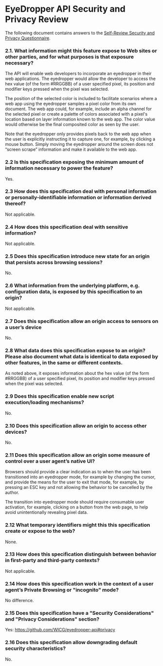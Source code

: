 # EyeDropper API Security and Privacy Review

The following document contains answers to the [Self-Review Security and Privacy Questionnaire](https://www.w3.org/TR/security-privacy-questionnaire/).

### 2.1. What information might this feature expose to Web sites or other parties, and for what purposes is that exposure necessary? 

The API will enable web developers to incorporate an eyedropper in their web applications. The eyedropper would allow the developer to access the hex value (of the form #RRGGBB) of a user specified pixel, its position and modifier keys pressed when the pixel was selected. 

The position of the selected color is included to facilitate scenarios where a web app using the eyedropper samples a pixel color from its own document. The web app could, for example, include an alpha channel for the selected pixel or create a palette of colors associated with a pixel's location based on layer information known to the web app. The color value would otherwise be the final composited color as seen by the user. 

Note that the eyedropper only provides pixels back to the web app when the user is explicitly instructing it to capture one, for example, by clicking a mouse button.  Simply moving the eyedropper around the screen does not “screen scrape” information and make it available to the web app. 

### 2.2 Is this specification exposing the minimum amount of information necessary to power the feature? 

Yes.

### 2.3 How does this specification deal with personal information or personally-identifiable information or information derived thereof? 

Not applicable.

### 2.4 How does this specification deal with sensitive information? 

Not applicable.

### 2.5 Does this specification introduce new state for an origin that persists across browsing sessions? 

No.

### 2.6 What information from the underlying platform, e.g. configuration data, is exposed by this specification to an origin? 

Not applicable.

### 2.7 Does this specification allow an origin access to sensors on a user’s device 

No.

### 2.8 What data does this specification expose to an origin? Please also document what data is identical to data exposed by other features, in the same or different contexts. 

As noted above, it exposes information about the hex value (of the form #RRGGBB) of a user specified pixel, its position and modifier keys pressed when the pixel was selected.

### 2.9 Does this specification enable new script execution/loading mechanisms? 

No.

### 2.10 Does this specification allow an origin to access other devices? 

No.

### 2.11 Does this specification allow an origin some measure of control over a user agent’s native UI? 

Browsers should provide a clear indication as to when the user has been transitioned into an eyedropper mode, for example by changing the cursor, and provide the means for the user to exit that mode, for example, by pressing an ESC key and not allowing the behavior to be cancelled by the author. 

The transition into eyedropper mode should require consumable user activation, for example, clicking on a button from the web page, to help avoid unintentionally revealing pixel data.

### 2.12 What temporary identifiers might this this specification create or expose to the web? 

None.

### 2.13 How does this specification distinguish between behavior in first-party and third-party contexts? 

Not applicable.

### 2.14 How does this specification work in the context of a user agent’s Private Browsing or "incognito" mode? 

No difference.

### 2.15 Does this specification have a "Security Considerations" and "Privacy Considerations" section? 

Yes: https://github.com/WICG/eyedropper-api#privacy

### 2.16 Does this specification allow downgrading default security characteristics? 

No.

